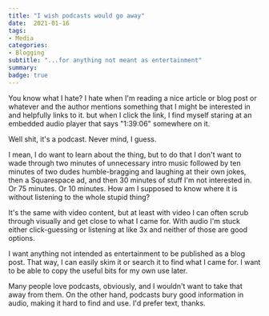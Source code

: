 ```yaml
---
title: "I wish podcasts would go away"
date:  2021-01-16
tags:
- Media
categories:
- Blogging
subtitle: "...for anything not meant as entertainment"
summary: 
badge: true
---
```



You know what I hate? I hate when I'm reading a nice article or blog post or whatever and the author mentions something that I might be interested in and helpfully links to it. but when I click the link, I find myself staring at an embedded audio player that says "1:39:06" somewhere on it.

Well shit, it's a podcast. Never mind, I guess.

I mean, I do want to learn about the thing, but to do that I don't want to wade through two minutes of unnecessary intro music followed by ten minutes of two dudes humble-bragging and laughing at their own jokes, then a Squarespace ad, and then 30 minutes of stuff I'm not interested in. Or 75 minutes. Or 10 minutes. How am I supposed to know where it is without listening to the whole stupid thing?

It's the same with video content, but at least with video I can often scrub through visually and get close to what I came for. With audio I'm stuck either click-guessing or listening at like 3x and neither of those are good options.

I want anything not intended as entertainment to be published as a blog post. That way, I can easily skim it or search it to find what I came for. I want to be able to copy the useful bits for my own use later.

Many people love podcasts, obviously, and I wouldn't want to take that away from them. On the other hand, podcasts bury good information in audio, making it hard to find and use. I'd prefer text, thanks.


